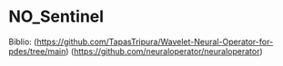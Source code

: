 # NO_Sentinel

Biblio:
(https://github.com/TapasTripura/Wavelet-Neural-Operator-for-pdes/tree/main)
(https://github.com/neuraloperator/neuraloperator)


